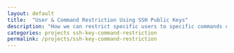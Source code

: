 ```yaml
---
layout: default
title:  "User & Command Restriction Using SSH Public Keys"
description: "How we can restrict specific users to specific commands using their public keys"
categories: projects ssh-key-command-restriction
permalink: /projects/ssh-key-command-restriction
---
```


